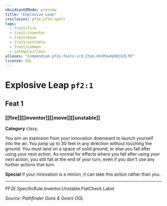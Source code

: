 ```yaml
---
obsidianUIMode: preview
title: "Explosive Leap"
cssclasses: pf2e,pf2e-spell
tags:
  - trait/fire
  - trait/inventor
  - trait/move
  - trait/unstable
  - trait/common
  - category/class
aliases: "Compendium.pf2e.feats-srd.Item.UVsMJwHpQHjVZLTK"
license: OGL
---
```

# Explosive Leap `pf2:1`
## Feat 1
### [[fire]][[inventor]][[move]][[unstable]]

**Category** class; 




You aim an explosion from your innovation downward to launch yourself into the air. You jump up to 30 feet in any direction without touching the ground. You must land on a space of solid ground, or else you fall after using your next action. As normal for effects where you fall after using your next action, you still fall at the end of your turn, even if you don't use any further actions that turn.

**Special** If your innovation is a minion, it can take this action rather than you.

* * *

PF2E.SpecificRule.Inventor.Unstable.FlatCheck.Label

*Source: Pathfinder Guns & Gears*
*OGL*